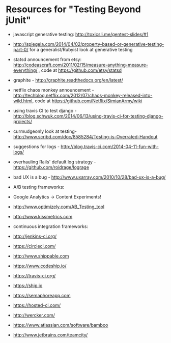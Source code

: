# Resources for "Testing Beyond jUnit"

* javascript generative testing: http://toxicsli.me/gentest-slides/#1
* http://spiegela.com/2014/04/02/property-based-or-generative-testing-part-0/ for a generalist/Rubyist look at generative testing
* statsd announcement from etsy: http://codeascraft.com/2011/02/15/measure-anything-measure-everything/ , code at https://github.com/etsy/statsd
* graphite - http://graphite.readthedocs.org/en/latest/ 
* netflix chaos monkey announcement - http://techblog.netflix.com/2012/07/chaos-monkey-released-into-wild.html, code at https://github.com/Netflix/SimianArmy/wiki
* using travis CI to test django - http://blog.schwuk.com/2014/06/13/using-travis-ci-for-testing-django-projects/
* curmudgeonly look at testing- http://www.scribd.com/doc/8585284/Testing-is-Overrated-Handout
* suggestions for logs - http://blog.travis-ci.com/2014-04-11-fun-with-logs/
* overhauling Rails' default log strategy - https://github.com/roidrage/lograge
* bad UX is a bug - http://www.uxarray.com/2010/10/28/bad-ux-is-a-bug/

* A/B testing frameworks:
 * Google Analytics -> Content Experiments!
 * http://www.optimizely.com/AB_Testing_tool
 * http://www.kissmetrics.com

* continuous integration frameworks:
 * http://jenkins-ci.org/
 * https://circleci.com/
 * http://www.shippable.com
 * https://www.codeship.io/
 * https://travis-ci.org/
 * https://ship.io
 * https://semaphoreapp.com
 * https://hosted-ci.com/
 * http://wercker.com/
 * https://www.atlassian.com/software/bamboo
 * http://www.jetbrains.com/teamcity/
